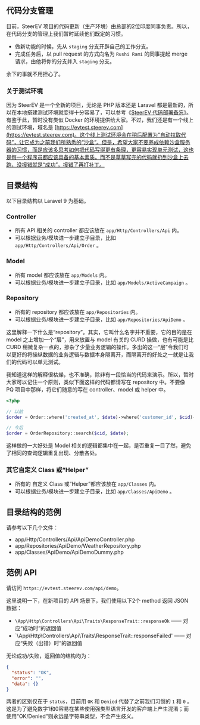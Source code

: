## 代码分支管理

目前，SteerEV 项目的代码更新（生产环境）由总部的2位印度同事负责。所以，在代码分支的管理上我们暂时延续他们既定的习惯。

- 做新功能的时候，先从 `staging` 分支开辟自己的工作分支。
- 完成任务后，以 pull request 的方式向名为 `Rushi Rami` 的同事提起 merge 请求，由他将你的分支并入 `staging` 分支。

余下的事就不用担心了。

### 关于测试环境

因为 SteerEV 是一个全新的项目，无论是 PHP 版本还是 Laravel 都是最新的，所以在本地搭建测试环境就变得十分容易了，可以参考《[SteerEV 代码部署备忘](https://facedrive.atlassian.net/wiki/spaces/serversidewiki/pages/77692939/SteerEV)》。有鉴于此，暂时没有类似 Docker 的环境提供给大家。不过，我们还是有一个线上的测试环境，域名是 [https://evtest.steerev.com](https://evtest.steerev.com)。这个线上测试环境会在稍后配置为“自动拉取代码”，让它成为之前我们所熟悉的“沙盒”。但是，希望大家不要养成依赖沙盒服务器的习惯，而是应该多思考如何把代码写得更有条理，更容易实现单元测试，这也是每一个程序员都应该具备的基本素质。而不是草草写完的代码就扔到沙盒上去跑，没报错就是“成功”，报错了再打补丁。

## 目录结构

以下目录结构以 Laravel 9 为基础。

### Controller

- 所有 API 相关的 controller 都应该放在 `app/Http/Controllers/Api` 内。
- 可以根据业务/模块进一步建立子目录，比如 `app/Http/Controllers/Api/Order` 。

### Model

- 所有 model 都应该放在 `app/Models` 内。
- 可以根据业务/模块进一步建立子目录，比如 `app/Models/ActiveCampaign` 。

### Repository

- 所有的 repository 都应该放在 `app/Repositories` 内。
- 可以根据业务/模块进一步建立子目录，比如 `app/Repositories/ApiDemo` 。

这里解释一下什么是“repository”。其实，它叫什么名字并不重要，它的目的是在 model 之上增加一个“层”，用来放置与 model 有关的 CURD 操做，也有可能是比 CURD 稍微复杂一点的，掺杂了少量业务逻辑的操作。多出的这一“层”令我们可以更好的将操纵数据的业务逻辑与数据本身隔离开，而隔离开的好处之一就是让我们的代码可以单元测试。

我知道这样的解释很枯燥，也不准确，除非有一段恰当的代码来演示。所以，暂时大家可以记住一个原则，类似下面这样的代码都请写在 repository 中。不要像 PQ 项目中那样，将它们随意的写在 controller、model 或 helper 中。

```php
<?php

// 以前
$order = Order::where('created_at', $date)->where('customer_id', $cid)->first();

// 今后
$order = OrderRepository::search($cid, $date);
```

这样做的一大好处是 Model 相关的逻辑都集中在一起，是否重复一目了然，避免了相同的查询逻辑重复出现、分散各处。 

### 其它自定义 Class 或“Helper”

- 所有的 自定义 Class 或“Helper”都应该放在 `app/Classes` 内。
- 可以根据业务/模块进一步建立子目录，比如 `app/Classes/ApiDemo` 。

## 目录结构的范例

请参考以下几个文件：

- app/Http/Controllers/Api/ApiDemoController.php
- app/Repositories/ApiDemo/WeatherRepository.php
- app/Classes/ApiDemo/ApiDemoDummy.php

## 范例 API

请访问 `https://evtest.steerev.com/api/demo`。

这里说明一下，在新项目的 API 场景下，我们使用以下2个 method 返回 JSON 数据：

- `\App\Http\Controllers\Api\Traits\ResponseTrait::responseOk` —— 对应“成功时”的返回值
- `\App\Http\Controllers\Api\Traits\ResponseTrait::responseFailed' —— 对应“失败（出错）时”的返回值

无论成功/失败，返回值的结构均为：

```json
{
  "status": "OK",
  "error": "",
  "data": {}
}
```

两者的区别仅在于 `status`，目前用 `OK` 和 `Denied` 代替了之前我们习惯的 `1` 和 `0` 。这是为了避免数字1和0容易在某些使用强类型语言开发的客户端上产生混淆；而使用“OK/Denied”则永远是字符串类型，不会产生歧义。
